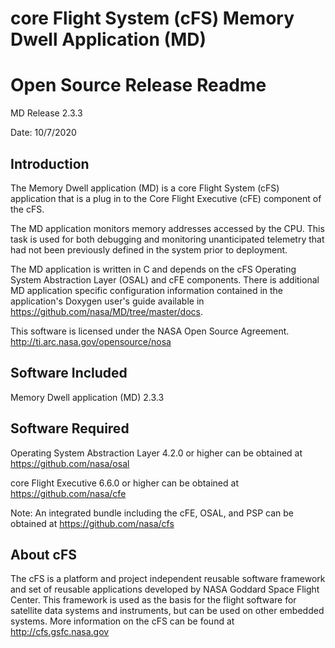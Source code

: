 core Flight System (cFS) Memory Dwell Application (MD)
======================================================

Open Source Release Readme
==========================

MD Release 2.3.3

Date:
10/7/2020

Introduction
-------------
  The Memory Dwell application (MD) is a core Flight System (cFS) application
  that is a plug in to the Core Flight Executive (cFE) component of the cFS.

  The MD application monitors memory addresses accessed by the CPU. This task
  is used for both debugging and monitoring unanticipated telemetry that had
  not been previously defined in the system prior to deployment.

  The MD application is written in C and depends on the cFS Operating System
  Abstraction Layer (OSAL) and cFE components. There is additional MD application
  specific configuration information contained in the application's Doxygen
  user's guide available in https://github.com/nasa/MD/tree/master/docs.

  This software is licensed under the NASA Open Source Agreement.
  http://ti.arc.nasa.gov/opensource/nosa


Software Included
------------------
  Memory Dwell application (MD) 2.3.3


Software Required
------------------

 Operating System Abstraction Layer 4.2.0 or higher can be
 obtained at https://github.com/nasa/osal

 core Flight Executive 6.6.0 or higher can be obtained at
 https://github.com/nasa/cfe

 Note: An integrated bundle including the cFE, OSAL, and PSP can
 be obtained at https://github.com/nasa/cfs


About cFS
-----------
  The cFS is a platform and project independent reusable software framework and
  set of reusable applications developed by NASA Goddard Space Flight Center.
  This framework is used as the basis for the flight software for satellite data
  systems and instruments, but can be used on other embedded systems.  More
  information on the cFS can be found at http://cfs.gsfc.nasa.gov

